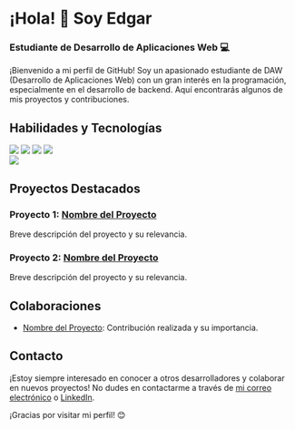 # ¡Hola! 👋 Soy Edgar

### Estudiante de Desarrollo de Aplicaciones Web 💻

¡Bienvenido a mi perfil de GitHub! Soy un apasionado estudiante de DAW (Desarrollo de Aplicaciones Web) con un gran interés en la programación, especialmente en el desarrollo de backend. Aquí encontrarás algunos de mis proyectos y contribuciones.

## Habilidades y Tecnologías

![](https://img.shields.io/badge/Java-ED8B00?style=for-the-badge&logo=openjdk&logoColor=white)
![](https://img.shields.io/badge/HTML5-E34F26?style=for-the-badge&logo=html5&logoColor=white)
![](https://img.shields.io/badge/CSS3-1572B6?style=for-the-badge&logo=css3&logoColor=white)
![](https://img.shields.io/badge/Markdown-000000?style=for-the-badge&logo=markdown&logoColor=white)
</br>
![](https://img.shields.io/badge/MySQL-00000F?style=for-the-badge&logo=mysql&logoColor=white)
</br>
## Proyectos Destacados

### Proyecto 1: [Nombre del Proyecto](enlace)

Breve descripción del proyecto y su relevancia.

### Proyecto 2: [Nombre del Proyecto](enlace)

Breve descripción del proyecto y su relevancia.

## Colaboraciones

- [Nombre del Proyecto](enlace): Contribución realizada y su importancia.

## Contacto

¡Estoy siempre interesado en conocer a otros desarrolladores y colaborar en nuevos proyectos! No dudes en contactarme a través de [mi correo electrónico](mailto:tu@email.com) o [LinkedIn](https://www.linkedin.com/in/tu-perfil/).

¡Gracias por visitar mi perfil! 😊

